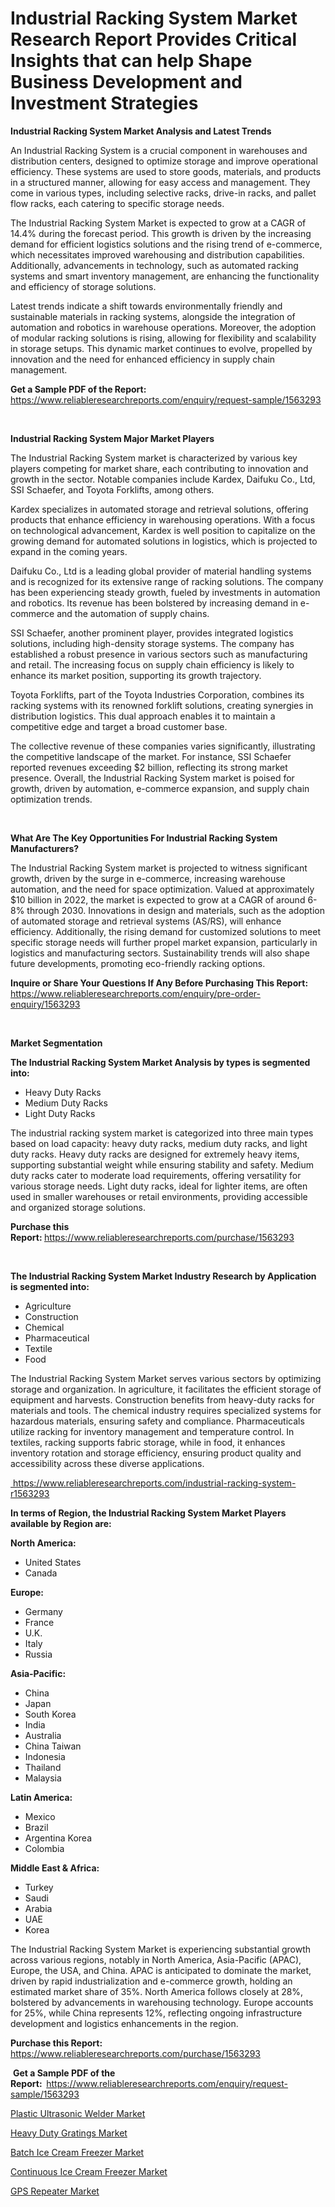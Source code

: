 <p><h1>Industrial Racking System Market Research Report Provides Critical Insights that can help Shape Business Development and Investment Strategies</h1></p><p><strong>Industrial Racking System Market Analysis and Latest Trends</strong></p>
<p><p>An Industrial Racking System is a crucial component in warehouses and distribution centers, designed to optimize storage and improve operational efficiency. These systems are used to store goods, materials, and products in a structured manner, allowing for easy access and management. They come in various types, including selective racks, drive-in racks, and pallet flow racks, each catering to specific storage needs.</p><p>The Industrial Racking System Market is expected to grow at a CAGR of 14.4% during the forecast period. This growth is driven by the increasing demand for efficient logistics solutions and the rising trend of e-commerce, which necessitates improved warehousing and distribution capabilities. Additionally, advancements in technology, such as automated racking systems and smart inventory management, are enhancing the functionality and efficiency of storage solutions.</p><p>Latest trends indicate a shift towards environmentally friendly and sustainable materials in racking systems, alongside the integration of automation and robotics in warehouse operations. Moreover, the adoption of modular racking solutions is rising, allowing for flexibility and scalability in storage setups. This dynamic market continues to evolve, propelled by innovation and the need for enhanced efficiency in supply chain management.</p></p>
<p><strong>Get a Sample PDF of the Report:&nbsp;</strong> <a href="https://www.reliableresearchreports.com/enquiry/request-sample/1563293?utm_campaign=115&utm_medium=2&utm_source=Github&utm_content=ia&utm_term=16022025&utm_id=industrial-racking-system">https://www.reliableresearchreports.com/enquiry/request-sample/1563293</a></p>
<p>&nbsp;</p>
<p><strong>Industrial Racking System Major Market Players</strong></p>
<p><p>The Industrial Racking System market is characterized by various key players competing for market share, each contributing to innovation and growth in the sector. Notable companies include Kardex, Daifuku Co., Ltd, SSI Schaefer, and Toyota Forklifts, among others.</p><p>Kardex specializes in automated storage and retrieval solutions, offering products that enhance efficiency in warehousing operations. With a focus on technological advancement, Kardex is well position to capitalize on the growing demand for automated solutions in logistics, which is projected to expand in the coming years.</p><p>Daifuku Co., Ltd is a leading global provider of material handling systems and is recognized for its extensive range of racking solutions. The company has been experiencing steady growth, fueled by investments in automation and robotics. Its revenue has been bolstered by increasing demand in e-commerce and the automation of supply chains.</p><p>SSI Schaefer, another prominent player, provides integrated logistics solutions, including high-density storage systems. The company has established a robust presence in various sectors such as manufacturing and retail. The increasing focus on supply chain efficiency is likely to enhance its market position, supporting its growth trajectory.</p><p>Toyota Forklifts, part of the Toyota Industries Corporation, combines its racking systems with its renowned forklift solutions, creating synergies in distribution logistics. This dual approach enables it to maintain a competitive edge and target a broad customer base.</p><p>The collective revenue of these companies varies significantly, illustrating the competitive landscape of the market. For instance, SSI Schaefer reported revenues exceeding $2 billion, reflecting its strong market presence. Overall, the Industrial Racking System market is poised for growth, driven by automation, e-commerce expansion, and supply chain optimization trends.</p></p>
<p>&nbsp;</p>
<p><strong>What Are The Key Opportunities For Industrial Racking System Manufacturers?</strong></p>
<p><p>The Industrial Racking System market is projected to witness significant growth, driven by the surge in e-commerce, increasing warehouse automation, and the need for space optimization. Valued at approximately $10 billion in 2022, the market is expected to grow at a CAGR of around 6-8% through 2030. Innovations in design and materials, such as the adoption of automated storage and retrieval systems (AS/RS), will enhance efficiency. Additionally, the rising demand for customized solutions to meet specific storage needs will further propel market expansion, particularly in logistics and manufacturing sectors. Sustainability trends will also shape future developments, promoting eco-friendly racking options.</p></p>
<p><strong>Inquire or Share Your Questions If Any Before Purchasing This Report:</strong> <a href="https://www.reliableresearchreports.com/enquiry/pre-order-enquiry/1563293?utm_campaign=115&utm_medium=2&utm_source=Github&utm_content=ia&utm_term=16022025&utm_id=industrial-racking-system">https://www.reliableresearchreports.com/enquiry/pre-order-enquiry/1563293</a></p>
<p>&nbsp;</p>
<p><strong>Market Segmentation</strong></p>
<p><strong>The Industrial Racking System Market Analysis by types is segmented into:</strong></p>
<p><ul><li>Heavy Duty Racks</li><li>Medium Duty Racks</li><li>Light Duty Racks</li></ul></p>
<p><p>The industrial racking system market is categorized into three main types based on load capacity: heavy duty racks, medium duty racks, and light duty racks. Heavy duty racks are designed for extremely heavy items, supporting substantial weight while ensuring stability and safety. Medium duty racks cater to moderate load requirements, offering versatility for various storage needs. Light duty racks, ideal for lighter items, are often used in smaller warehouses or retail environments, providing accessible and organized storage solutions.</p></p>
<p><strong>Purchase this Report:&nbsp;</strong><a href="https://www.reliableresearchreports.com/purchase/1563293?utm_campaign=115&utm_medium=2&utm_source=Github&utm_content=ia&utm_term=16022025&utm_id=industrial-racking-system">https://www.reliableresearchreports.com/purchase/1563293</a></p>
<p>&nbsp;</p>
<p><strong>The Industrial Racking System Market Industry Research by Application is segmented into:</strong></p>
<p><ul><li>Agriculture</li><li>Construction</li><li>Chemical</li><li>Pharmaceutical</li><li>Textile</li><li>Food</li></ul></p>
<p><p>The Industrial Racking System Market serves various sectors by optimizing storage and organization. In agriculture, it facilitates the efficient storage of equipment and harvests. Construction benefits from heavy-duty racks for materials and tools. The chemical industry requires specialized systems for hazardous materials, ensuring safety and compliance. Pharmaceuticals utilize racking for inventory management and temperature control. In textiles, racking supports fabric storage, while in food, it enhances inventory rotation and storage efficiency, ensuring product quality and accessibility across these diverse applications.</p></p>
<p><a href="https://www.reliableresearchreports.com/industrial-racking-system-r1563293?utm_campaign=115&utm_medium=2&utm_source=Github&utm_content=ia&utm_term=16022025&utm_id=industrial-racking-system">&nbsp;https://www.reliableresearchreports.com/industrial-racking-system-r1563293</a></p>
<p><strong>In terms of Region, the Industrial Racking System Market Players available by Region are:</strong></p>
<p>
    <p> <strong> North America: </strong>
        <ul>
            <li>United States</li>
            <li>Canada</li>
        </ul>
        </p> 
    <p> <strong> Europe: </strong>
        <ul>
            <li>Germany</li>
            <li>France</li>
            <li>U.K.</li>
            <li>Italy</li>
            <li>Russia</li>
        </ul>
        </p> 
    <p> <strong> Asia-Pacific: </strong>
        <ul>
            <li>China</li>
            <li>Japan</li>
            <li>South Korea</li>
            <li>India</li>
            <li>Australia</li>
            <li>China Taiwan</li>
            <li>Indonesia</li>
            <li>Thailand</li>
            <li>Malaysia</li>
        </ul>
        </p> 
    <p> <strong> Latin America: </strong>
        <ul>
            <li>Mexico</li>
            <li>Brazil</li>
            <li>Argentina Korea</li>
            <li>Colombia</li>
        </ul>
        </p> 
    <p> <strong> Middle East & Africa: </strong>
        <ul>
            <li>Turkey</li>
            <li>Saudi</li>
            <li>Arabia</li>
            <li>UAE</li>
            <li>Korea</li>
        </ul>
    </p>
    </p>
<p><p>The Industrial Racking System Market is experiencing substantial growth across various regions, notably in North America, Asia-Pacific (APAC), Europe, the USA, and China. APAC is anticipated to dominate the market, driven by rapid industrialization and e-commerce growth, holding an estimated market share of 35%. North America follows closely at 28%, bolstered by advancements in warehousing technology. Europe accounts for 25%, while China represents 12%, reflecting ongoing infrastructure development and logistics enhancements in the region.</p></p>
<p><strong>Purchase this Report: </strong><a href="https://www.reliableresearchreports.com/purchase/1563293?utm_campaign=115&utm_medium=2&utm_source=Github&utm_content=ia&utm_term=16022025&utm_id=industrial-racking-system">https://www.reliableresearchreports.com/purchase/1563293</a></p>
<p>&nbsp;<strong>Get a Sample PDF of the Report:&nbsp;&nbsp;</strong><a href="https://www.reliableresearchreports.com/enquiry/request-sample/1563293?utm_campaign=115&utm_medium=2&utm_source=Github&utm_content=ia&utm_term=16022025&utm_id=industrial-racking-system">https://www.reliableresearchreports.com/enquiry/request-sample/1563293</a></p>
<p><strong></strong></p>
<p><p><a href="https://github.com/akrachveslov/Market-Research-Report-List-1/blob/main/plastic-ultrasonic-welder-market.md?utm_campaign=115&utm_medium=2&utm_source=Github&utm_content=ia&utm_term=16022025&utm_id=industrial-racking-system">Plastic Ultrasonic Welder Market</a></p><p><a href="https://github.com/tashipmhuiri/Market-Research-Report-List-1/blob/main/heavy-duty-gratings-market.md?utm_campaign=115&utm_medium=2&utm_source=Github&utm_content=ia&utm_term=16022025&utm_id=industrial-racking-system">Heavy Duty Gratings Market</a></p><p><a href="https://github.com/adyawafurber1/Market-Research-Report-List-1/blob/main/batch-ice-cream-freezer-market.md?utm_campaign=115&utm_medium=2&utm_source=Github&utm_content=ia&utm_term=16022025&utm_id=industrial-racking-system">Batch Ice Cream Freezer Market</a></p><p><a href="https://github.com/pimanoruman/Market-Research-Report-List-1/blob/main/continuous-ice-cream-freezer-market.md?utm_campaign=115&utm_medium=2&utm_source=Github&utm_content=ia&utm_term=16022025&utm_id=industrial-racking-system">Continuous Ice Cream Freezer Market</a></p><p><a href="https://github.com/balapopepi/Market-Research-Report-List-1/blob/main/gps-repeater-market.md?utm_campaign=115&utm_medium=2&utm_source=Github&utm_content=ia&utm_term=16022025&utm_id=industrial-racking-system">GPS Repeater Market</a></p></p>